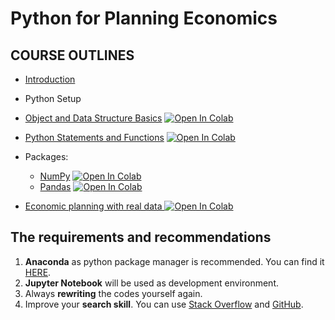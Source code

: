 # Python for Planning Economics

## COURSE OUTLINES

- [Introduction](https://github.com/saeed-saffari/Python-for-Economics-2021-ATU/blob/main/MSc%20Planning%20Economics/Python%20for%20Economics%20-%20Introduction%20-%20ATU%20-%20spr%202021.pdf)
- Python Setup
- [Object and Data Structure Basics](https://github.com/saeed-saffari/Python-for-Economics-2021-ATU/blob/main/MSc%20Planning%20Economics/1.%20Data%20Structure%20Basic.ipynb) [![Open In Colab](https://colab.research.google.com/assets/colab-badge.svg)](https://colab.research.google.com/github/saeed-saffari/Python-for-Economics-2021-ATU/blob/main/MSc%20Planning%20Economics/1.%20Data%20Structure%20Basic.ipynb)

- [Python Statements and Functions](https://github.com/saeed-saffari/Python-for-Economics-2021-ATU/blob/main/MSc%20Planning%20Economics/2.%20Conditional%20Control%20and%20Function.ipynb) [![Open In Colab](https://colab.research.google.com/assets/colab-badge.svg)](https://colab.research.google.com/github/saeed-saffari/Python-for-Economics-2021-ATU/blob/main/MSc%20Planning%20Economics/2.%20Conditional%20Control%20and%20Function.ipynb)

- Packages:
  - [NumPy](https://github.com/saeed-saffari/Python-for-Economics-2021-ATU/blob/main/MSc%20Planning%20Economics/3.%20NumPy.ipynb) [![Open In Colab](https://colab.research.google.com/assets/colab-badge.svg)](https://colab.research.google.com/github/saeed-saffari/Python-for-Economics-2021-ATU/blob/main/MSc%20Planning%20Economics/3.%20NumPy.ipynb)
  - [Pandas](https://github.com/saeed-saffari/Python-for-Economics-2021-ATU/blob/main/MSc%20Planning%20Economics/5.%20Pandas%2001.ipynb) [![Open In Colab](https://colab.research.google.com/assets/colab-badge.svg)](https://colab.research.google.com/github/saeed-saffari/Python-for-Economics-2021-ATU/blob/main/MSc%20Planning%20Economics/5.%20Pandas%2001.ipynb)
- [Economic planning with real data ](https://github.com/saeed-saffari/Python-for-Economics-2021-ATU/blob/main/MSc%20Planning%20Economics/6.%20Planning%20Economics.ipynb)[![Open In Colab](https://colab.research.google.com/assets/colab-badge.svg)](https://colab.research.google.com/github/saeed-saffari/Python-for-Economics-2021-ATU/blob/main/MSc%20Planning%20Economics/6.%20Planning%20Economics.ipynb)


## The requirements and recommendations

1. **Anaconda** as python package manager is recommended. You can find it [HERE](https://www.anaconda.com/products/individual).
2. **Jupyter Notebook** will be used as development environment.
3. Always **rewriting** the codes yourself again.
4. Improve your **search skill**. You can use [Stack Overflow](https://stackoverflow.com/) and [GitHub](https://github.com/).
